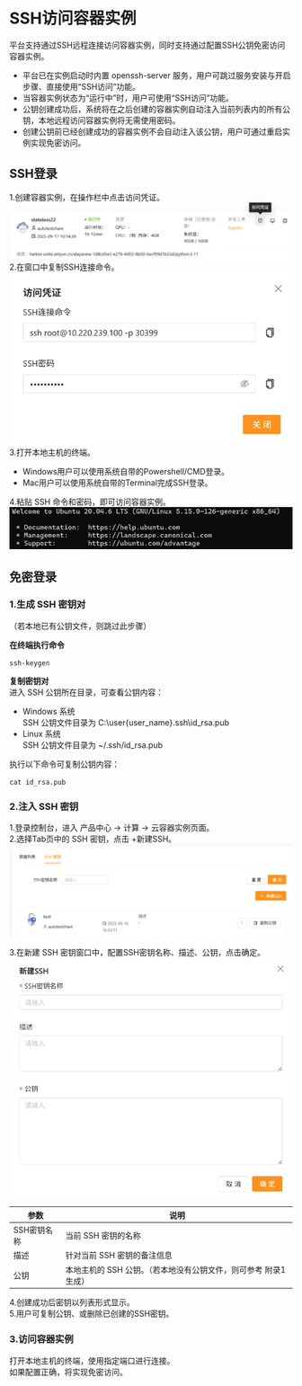 # SSH访问容器实例
平台支持通过SSH远程连接访问容器实例，同时支持通过配置SSH公钥免密访问容器实例。

- 平台已在实例启动时内置 openssh-server 服务，用户可跳过服务安装与开启步骤、直接使用“SSH访问”功能。
- 当容器实例状态为“运行中”时，用户可使用“SSH访问”功能。
- 公钥创建成功后，系统将在之后创建的容器实例自动注入当前列表内的所有公钥，本地远程访问容器实例将无需使用密码。
- 创建公钥前已经创建成功的容器实例不会自动注入该公钥，用户可通过重启实例实现免密访问。

## SSH登录
1.创建容器实例，在操作栏中点击访问凭证。
![alt text](../images/ssh03.png)
2.在窗口中复制SSH连接命令。
![alt text](../images/ssh04.jpeg)
3.打开本地主机的终端。  
- Windows用户可以使用系统自带的Powershell/CMD登录。  
- Mac用户可以使用系统自带的Terminal完成SSH登录。  

4.粘贴 SSH 命令和密码，即可访问容器实例。
![alt text](../images/ssh05.png)

## 免密登录
### 1.生成 SSH 密钥对
（若本地已有公钥文件，则跳过此步骤）  

**在终端执行命令**
```
ssh-keygen
```
**复制密钥对**  
进入 SSH 公钥所在目录，可查看公钥内容：
- Windows 系统  
SSH 公钥文件目录为 C:\user{user_name}\.ssh\id_rsa.pub  
- Linux 系统  
SSH 公钥文件目录为 ~/.ssh/id_rsa.pub  

执行以下命令可复制公钥内容：
```
cat id_rsa.pub
```

### 2.注入 SSH 密钥
1.登录控制台，进入 产品中心 -> 计算 -> 云容器实例页面。  
2.选择Tab页中的 SSH 密钥，点击 +新建SSH。
![alt text](../images/ssh01.png)

3.在新建 SSH 密钥窗口中，配置SSH密钥名称、描述、公钥，点击确定。
![alt text](../images/ssh02.jpeg)

|  参数   | 说明  |
|  ----  | ----  |
| SSH密钥名称  | 当前 SSH 密钥的名称 |
| 描述  | 针对当前 SSH 密钥的备注信息|
| 公钥  | 本地主机的 SSH 公钥。（若本地没有公钥文件，则可参考 附录1 生成）|

4.创建成功后密钥以列表形式显示。  
5.用户可复制公钥、或删除已创建的SSH密钥。 

### 3.访问容器实例
打开本地主机的终端，使用指定端口进行连接。  
如果配置正确，将实现免密访问。